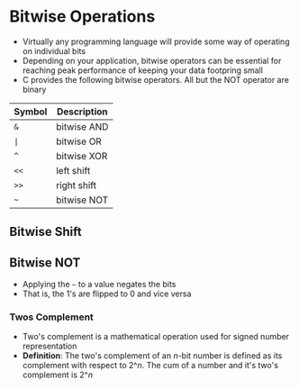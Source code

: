 # Bitwise Operations

- Virtually any programming language will provide some way of operating on individual bits
- Depending on your application, bitwise operators can be essential for reaching peak performance of keeping your data footpring small
- C provides the following bitwise operators. All but the NOT operator are binary

|__Symbol__|__Description__|
|----------|-------------|
|`&`|bitwise AND|
|`\|`|bitwise OR|
|`^`|bitwise XOR|
|`<<`|left shift|
|`>>`|right shift|
|`~`|bitwise NOT|

## Bitwise Shift

## Bitwise NOT

- Applying the `~` to a value negates the bits
- That is, the 1's are flipped to 0 and vice versa

### Twos Complement

- Two's complement is a mathematical operation used for signed number representation
- __Definition__: The two's complement of an _n_-bit number is defined as its complement with respect to 2^_n_. The cum of a number and it's two's complement is 2^_n_

